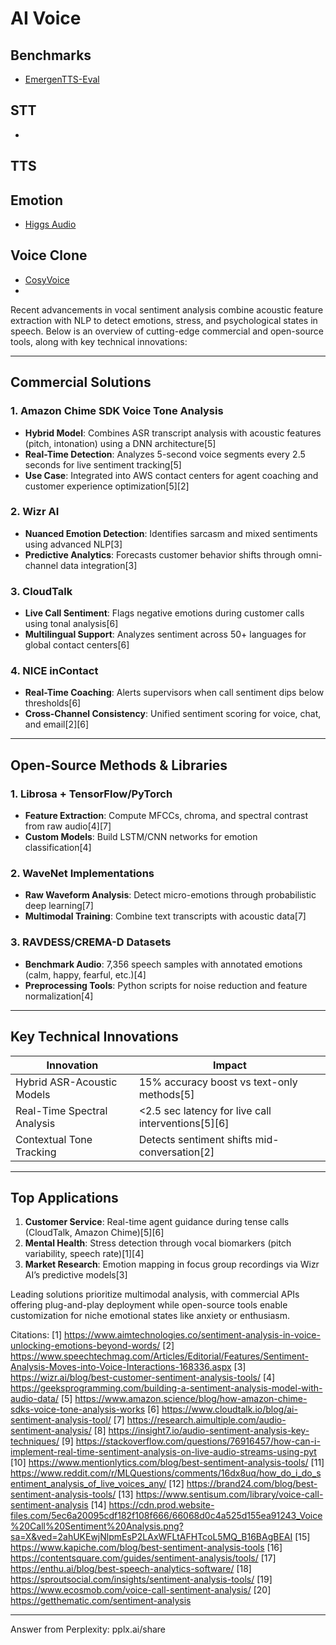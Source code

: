 # AI Voice

## Benchmarks

* [EmergenTTS-Eval](https://github.com/boson-ai/emergenttts-eval-public)

## STT

* []()

## TTS


## Emotion

* [Higgs Audio](https://github.com/boson-ai/higgs-audio)

## Voice Clone

* [CosyVoice](https://github.com/FunAudioLLM/CosyVoice)
* [](https://www.youtube.com/watch?v=1K5ULwMOM2o)

Recent advancements in vocal sentiment analysis combine acoustic feature extraction with NLP to detect emotions, stress, and psychological states in speech. Below is an overview of cutting-edge commercial and open-source tools, along with key technical innovations:

---

## **Commercial Solutions**
### 1. Amazon Chime SDK Voice Tone Analysis  
- **Hybrid Model**: Combines ASR transcript analysis with acoustic features (pitch, intonation) using a DNN architecture[5]  
- **Real-Time Detection**: Analyzes 5-second voice segments every 2.5 seconds for live sentiment tracking[5]  
- **Use Case**: Integrated into AWS contact centers for agent coaching and customer experience optimization[5][2]  

### 2. Wizr AI  
- **Nuanced Emotion Detection**: Identifies sarcasm and mixed sentiments using advanced NLP[3]  
- **Predictive Analytics**: Forecasts customer behavior shifts through omni-channel data integration[3]  

### 3. CloudTalk  
- **Live Call Sentiment**: Flags negative emotions during customer calls using tonal analysis[6]  
- **Multilingual Support**: Analyzes sentiment across 50+ languages for global contact centers[6]  

### 4. NICE inContact  
- **Real-Time Coaching**: Alerts supervisors when call sentiment dips below thresholds[6]  
- **Cross-Channel Consistency**: Unified sentiment scoring for voice, chat, and email[2][6]  

---

## **Open-Source Methods & Libraries**
### 1. Librosa + TensorFlow/PyTorch  
- **Feature Extraction**: Compute MFCCs, chroma, and spectral contrast from raw audio[4][7]  
- **Custom Models**: Build LSTM/CNN networks for emotion classification[4]  

### 2. WaveNet Implementations  
- **Raw Waveform Analysis**: Detect micro-emotions through probabilistic deep learning[7]  
- **Multimodal Training**: Combine text transcripts with acoustic data[7]  

### 3. RAVDESS/CREMA-D Datasets  
- **Benchmark Audio**: 7,356 speech samples with annotated emotions (calm, happy, fearful, etc.)[4]  
- **Preprocessing Tools**: Python scripts for noise reduction and feature normalization[4]  

---

## **Key Technical Innovations**
| **Innovation**               | **Impact**                                                                 |
|------------------------------|----------------------------------------------------------------------------|
| Hybrid ASR-Acoustic Models   | 15% accuracy boost vs text-only methods[5]                                |
| Real-Time Spectral Analysis  | <2.5 sec latency for live call interventions[5][6]                        |
| Contextual Tone Tracking     | Detects sentiment shifts mid-conversation[2]                              |

---

## **Top Applications**
1. **Customer Service**: Real-time agent guidance during tense calls (CloudTalk, Amazon Chime)[5][6]  
2. **Mental Health**: Stress detection through vocal biomarkers (pitch variability, speech rate)[1][4]  
3. **Market Research**: Emotion mapping in focus group recordings via Wizr AI’s predictive models[3]  

Leading solutions prioritize multimodal analysis, with commercial APIs offering plug-and-play deployment while open-source tools enable customization for niche emotional states like anxiety or enthusiasm.

Citations:
[1] https://www.aimtechnologies.co/sentiment-analysis-in-voice-unlocking-emotions-beyond-words/
[2] https://www.speechtechmag.com/Articles/Editorial/Features/Sentiment-Analysis-Moves-into-Voice-Interactions-168336.aspx
[3] https://wizr.ai/blog/best-customer-sentiment-analysis-tools/
[4] https://geeksprogramming.com/building-a-sentiment-analysis-model-with-audio-data/
[5] https://www.amazon.science/blog/how-amazon-chime-sdks-voice-tone-analysis-works
[6] https://www.cloudtalk.io/blog/ai-sentiment-analysis-tool/
[7] https://research.aimultiple.com/audio-sentiment-analysis/
[8] https://insight7.io/audio-sentiment-analysis-key-techniques/
[9] https://stackoverflow.com/questions/76916457/how-can-i-implement-real-time-sentiment-analysis-on-live-audio-streams-using-pyt
[10] https://www.mentionlytics.com/blog/best-sentiment-analysis-tools/
[11] https://www.reddit.com/r/MLQuestions/comments/16dx8uq/how_do_i_do_sentiment_analysis_of_live_voices_any/
[12] https://brand24.com/blog/best-sentiment-analysis-tools/
[13] https://www.sentisum.com/library/voice-call-sentiment-analysis
[14] https://cdn.prod.website-files.com/5ec6a20095cdf182f108f666/66068d0c4a525d155ea91243_Voice%20Call%20Sentiment%20Analysis.png?sa=X&ved=2ahUKEwjNlpmEsP2LAxWFLtAFHTcoL5MQ_B16BAgBEAI
[15] https://www.kapiche.com/blog/best-sentiment-analysis-tools
[16] https://contentsquare.com/guides/sentiment-analysis/tools/
[17] https://enthu.ai/blog/best-speech-analytics-software/
[18] https://sproutsocial.com/insights/sentiment-analysis-tools/
[19] https://www.ecosmob.com/voice-call-sentiment-analysis/
[20] https://getthematic.com/sentiment-analysis

---
Answer from Perplexity: pplx.ai/share